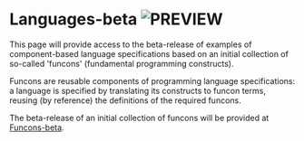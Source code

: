 Languages-beta ![PREVIEW](Funcons-beta/preview.png)
==============

This page will provide access to the beta-release of examples of component-based
language specifications based on an initial collection of
so-called 'funcons' (fundamental programming constructs).

Funcons are reusable components of programming language specifications:
a language is specified by translating its constructs to funcon terms,
reusing (by reference) the definitions of the required funcons.

The beta-release of an initial collection of funcons will be provided at 
[Funcons-beta].

[Funcons-beta]: ../Funcons-beta/index.html